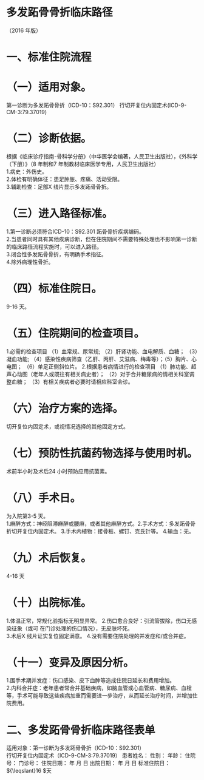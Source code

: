 # 多发跖骨骨折临床路径  
（2016 年版）  
# 一、标准住院流程  
# （一）适用对象。  
第一诊断为多发跖骨骨折（ICD-10：S92.301） 行切开复位内固定术(ICD-9-CM-3:79.37019)  
# （二）诊断依据。  
根据《临床诊疗指南-骨科学分册》（中华医学会编著，人民卫生出版社），《外科学（下册）》（8 年制和7 年制教材临床医学专用，人民卫生出版社）  
1.病史：外伤史。  
2.体检有明确体征：患足肿胀、疼痛、活动受限。  
3.辅助检查：足部X 线片显示多发跖骨骨折。  
# （三）进入路径标准。  
1.第一诊断必须符合ICD-10：S92.301 跖骨骨折疾病编码。  
2.当患者同时具有其他疾病诊断，但在住院期间不需要特殊处理也不影响第一诊断的临床路径流程实施时，可以进入路径。  
3.闭合性多发跖骨骨折，有明确手术指征。  
4.除外病理性骨折。  
# （四）标准住院日。  
9-16 天。  
# （五）住院期间的检查项目。  
1.必需的检查项目 （1）血常规、尿常规; （2）肝肾功能、血电解质、血糖； （3）凝血功能; （4）感染性疾病筛查（乙肝、丙肝、艾滋病、梅毒等）；（5）胸片、心电图； （6）单足正侧斜位片。 2.根据患者病情进行的检查项目 （1）肺功能、超声心动图（老年人或既往有相关病史者）； （2）对于合并糖尿病的情相关科室调整血糖； （3）有相关疾病者必要时请相应科室会诊。  
# （六）治疗方案的选择。  
切开复位内固定术，或视情况选择的其他固定方式。  
# （七）预防性抗菌药物选择与使用时机。  
术前半小时及术后24 小时预防应用抗菌素。  
# （八）手术日。  
为入院第3-5 天。  
1.麻醉方式：神经阻滞麻醉或腰麻，或者其他麻醉方式。2.手术方式：多发跖骨骨折切开复位内固定术。 3.手术内植物：接骨板、螺钉、克氏针等。             4.输血：无。  
# （九）术后恢复。  
4-16 天  
# （十）出院标准。  
1.体温正常，常规化验指标无明显异常。 2.伤口愈合良好：引流管拔除，伤口无感染征象（或可 在门诊处理的伤口情况），无皮肤坏死。  
3.术后X 线片证实复位固定满意。 4.没有需要住院处理的并发症和/或合并症。  
# （十一）变异及原因分析。  
1.围手术期并发症：伤口感染、皮下血肿等造成住院日延长和费用增加。  
2.内科合并症：老年患者常合并基础疾病，如脑血管或心血管病、糖尿病、血栓等，手术可能导致这些疾病加重而需要进一步治疗，从而延长治疗时间，并增加住院费用。  
# 二、多发跖骨骨折临床路径表单  
适用对象：第一诊断为多发跖骨骨折（ICD-10：S92.301）  
行切开复位内固定术（ICD-9-CM-3:79.37019） 患者姓名：           性别：    年龄：    住院号：      门诊号：        住院日期：   年  月  日   出院日期：   年  月  日    标准住院日： ${\leqslant}16 $天  
